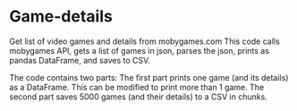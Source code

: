 # Game-details
Get list of video games and details from mobygames.com
This code calls mobygames API, gets a list of games in json, parses the json, prints as pandas DataFrame, and saves to CSV.

The code contains two parts:
The first part prints one game (and its details) as a DataFrame. This can be modified to print more than 1 game.
The second part saves 5000 games (and their details) to a CSV in chunks.
